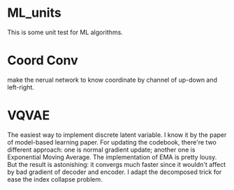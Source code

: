 # ML_units

This is some unit test for ML algorithms.

# Coord Conv 

make the nerual network to know coordinate by channel of up-down and left-right.


# VQVAE
The easiest way to implement discrete latent variable. I know it by the paper of model-based learning paper. 
For updating the codebook, there're two different approach: one is normal gradient update; another one is Exponential Moving Average. The implementation of EMA is pretty lousy. But the result is astonishing: it convergs much faster since it wouldn't affect by bad gradient of decoder and encoder.
I adapt the decomposed trick for ease the index collapse problem. 


